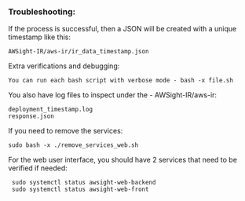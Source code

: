 
### Troubleshooting: 

If the process is successful, then a JSON will be created with a unique timestamp like this:
```shell
AWSight-IR/aws-ir/ir_data_timestamp.json
```

Extra verifications and debugging:
```shell
You can run each bash script with verbose mode - bash -x file.sh
```

You also have log files to inspect under the - AWSight-IR/aws-ir:
```shell
deployment_timestamp.log
response.json
```


If you need to remove the services:
```shell
sudo bash -x ./remove_services_web.sh
```

For the web user interface, you should have 2 services that need to be verified if needed: 
```shell
 sudo systemctl status awsight-web-backend
 sudo systemctl status awsight-web-front
```
